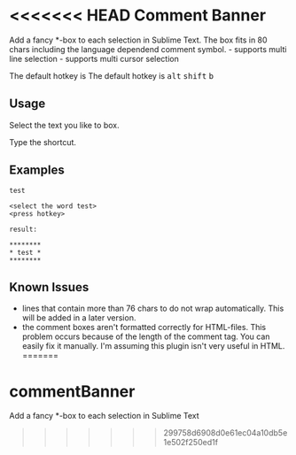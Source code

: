 <<<<<<< HEAD
Comment Banner
==============

Add a fancy *-box to each selection in Sublime Text. The box fits in 80
chars including the language dependend comment symbol.
    - supports multi line selection
    - supports multi cursor selection

The default hotkey is The default hotkey is <kbd>alt</kbd> <kbd>shift</kbd> <kbd>b</kbd>

Usage
-------

Select the text you like to box.

Type the shortcut.


Examples
----------

	test

	<select the word test>
	<press hotkey>

	result:

	********
	* test *
	********


Known Issues
-------
- lines that contain more than 76 chars to do not wrap automatically. This will
  be added in a later version.
- the comment boxes aren't formatted correctly for HTML-files. This problem
  occurs because of the length of the comment tag. You can easily fix it
  manually. I'm assuming this plugin isn't very useful in HTML. 
=======
# commentBanner
Add a fancy *-box to each selection in Sublime Text
>>>>>>> 299758d6908d0e61ec04a10db5e1e502f250ed1f
